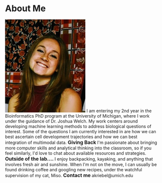 # About Me
<img src="linkedin%20(3).JPG" alt="hi" float: right/>
I am entering my 2nd year in the Bioinformatics PhD program at the University of Michigan, where I work under the guidance of Dr. Joshua Welch. My work centers around developing machine learning methods to address biological questions of interest. Some of the questions I am currently interested in are how we can best ascertain cell development trajectories and how we can best integration of multimodal data. 


 <html>
  <font size=3> <b> Giving Back </b> </font>
I'm passionate about bringing more computer skills and analytical thinking into the classroom, so if you feel similarly, I'd love to chat about available resources and strategies. 
<font size=3> <b> Outside of the lab.... </b> </font>
I enjoy backpacking, kayaking, and anything that involves fresh air and sunshine. When I'm not on the move, I can usually be found drinking coffee and googling new recipes, under the watchful supervision of my cat, Miso.
<font size=3> <b> Contact me </b> </font>
akriebel@umich.edu
</html>
